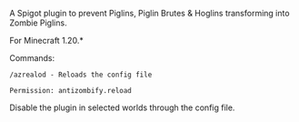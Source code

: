 A Spigot plugin to prevent Piglins, Piglin Brutes & Hoglins transforming into Zombie Piglins.

For Minecraft 1.20.*

Commands:

    /azrealod - Reloads the config file

    Permission: antizombify.reload

Disable the plugin in selected worlds through the config file.
